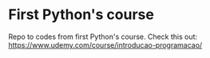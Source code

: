 # First Python's course
Repo to codes from first Python's course.
Check this out: https://www.udemy.com/course/introducao-programacao/
